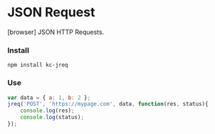 # JSON Request
[browser] JSON HTTP Requests.

### Install
```
npm install kc-jreq
```

### Use
```js
var data = { a: 1, b: 2 };
jreq('POST', 'https://mypage.com', data, function(res, status){
    console.log(res);
    console.log(status);
});
```
